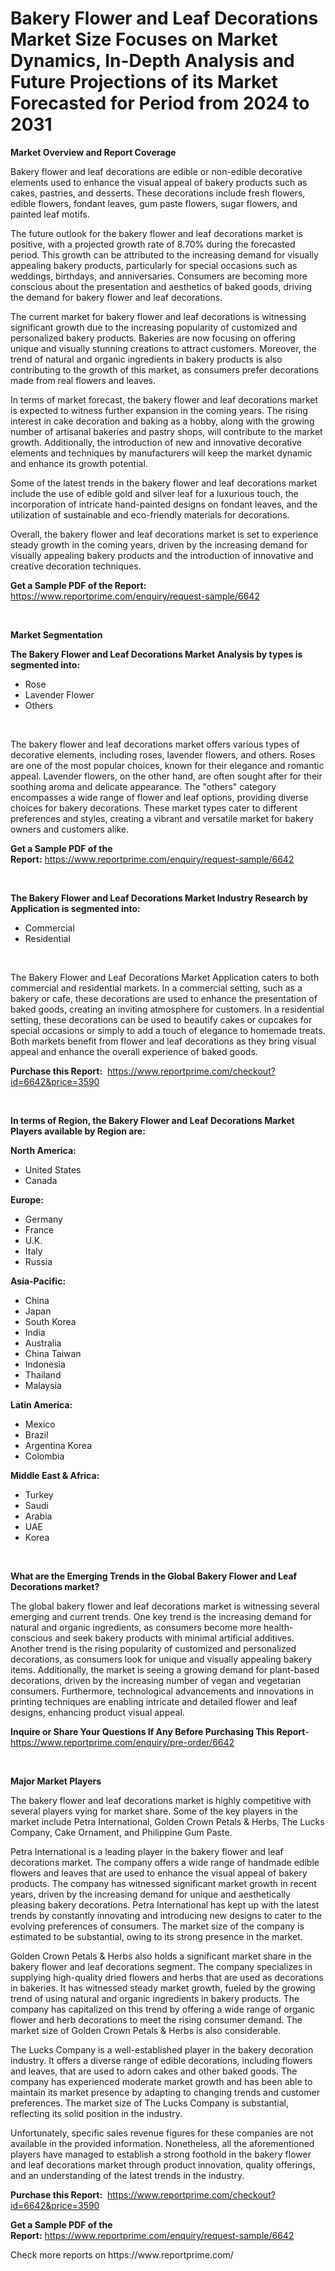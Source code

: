 <p><h1>Bakery Flower and Leaf Decorations Market Size Focuses on Market Dynamics, In-Depth Analysis and Future Projections of its Market Forecasted for Period from 2024 to 2031</h1></p><p><strong>Market Overview and Report Coverage</strong></p>
<p><p>Bakery flower and leaf decorations are edible or non-edible decorative elements used to enhance the visual appeal of bakery products such as cakes, pastries, and desserts. These decorations include fresh flowers, edible flowers, fondant leaves, gum paste flowers, sugar flowers, and painted leaf motifs.</p><p>The future outlook for the bakery flower and leaf decorations market is positive, with a projected growth rate of 8.70% during the forecasted period. This growth can be attributed to the increasing demand for visually appealing bakery products, particularly for special occasions such as weddings, birthdays, and anniversaries. Consumers are becoming more conscious about the presentation and aesthetics of baked goods, driving the demand for bakery flower and leaf decorations.</p><p>The current market for bakery flower and leaf decorations is witnessing significant growth due to the increasing popularity of customized and personalized bakery products. Bakeries are now focusing on offering unique and visually stunning creations to attract customers. Moreover, the trend of natural and organic ingredients in bakery products is also contributing to the growth of this market, as consumers prefer decorations made from real flowers and leaves.</p><p>In terms of market forecast, the bakery flower and leaf decorations market is expected to witness further expansion in the coming years. The rising interest in cake decoration and baking as a hobby, along with the growing number of artisanal bakeries and pastry shops, will contribute to the market growth. Additionally, the introduction of new and innovative decorative elements and techniques by manufacturers will keep the market dynamic and enhance its growth potential.</p><p>Some of the latest trends in the bakery flower and leaf decorations market include the use of edible gold and silver leaf for a luxurious touch, the incorporation of intricate hand-painted designs on fondant leaves, and the utilization of sustainable and eco-friendly materials for decorations.</p><p>Overall, the bakery flower and leaf decorations market is set to experience steady growth in the coming years, driven by the increasing demand for visually appealing bakery products and the introduction of innovative and creative decoration techniques.</p></p>
<p><strong>Get a Sample PDF of the Report:</strong> <a href="https://www.reportprime.com/enquiry/request-sample/6642">https://www.reportprime.com/enquiry/request-sample/6642</a></p>
<p>&nbsp;</p>
<p><strong>Market Segmentation</strong></p>
<p><strong>The Bakery Flower and Leaf Decorations Market Analysis by types is segmented into:</strong></p>
<p><ul><li>Rose</li><li>Lavender Flower</li><li>Others</li></ul></p>
<p>&nbsp;</p>
<p><p>The bakery flower and leaf decorations market offers various types of decorative elements, including roses, lavender flowers, and others. Roses are one of the most popular choices, known for their elegance and romantic appeal. Lavender flowers, on the other hand, are often sought after for their soothing aroma and delicate appearance. The "others" category encompasses a wide range of flower and leaf options, providing diverse choices for bakery decorations. These market types cater to different preferences and styles, creating a vibrant and versatile market for bakery owners and customers alike.</p></p>
<p><strong>Get a Sample PDF of the Report:</strong>&nbsp;<a href="https://www.reportprime.com/enquiry/request-sample/6642">https://www.reportprime.com/enquiry/request-sample/6642</a></p>
<p>&nbsp;</p>
<p><strong>The Bakery Flower and Leaf Decorations Market Industry Research by Application is segmented into:</strong></p>
<p><ul><li>Commercial</li><li>Residential</li></ul></p>
<p>&nbsp;</p>
<p><p>The Bakery Flower and Leaf Decorations Market Application caters to both commercial and residential markets. In a commercial setting, such as a bakery or cafe, these decorations are used to enhance the presentation of baked goods, creating an inviting atmosphere for customers. In a residential setting, these decorations can be used to beautify cakes or cupcakes for special occasions or simply to add a touch of elegance to homemade treats. Both markets benefit from flower and leaf decorations as they bring visual appeal and enhance the overall experience of baked goods.</p></p>
<p><strong>Purchase this Report:</strong>&nbsp; <a href="https://www.reportprime.com/checkout?id=6642&price=3590">https://www.reportprime.com/checkout?id=6642&price=3590</a></p>
<p>&nbsp;</p>
<p><strong>In terms of Region, the Bakery Flower and Leaf Decorations Market Players available by Region are:</strong></p>
<p>
    <p> <strong> North America: </strong>
        <ul>
            <li>United States</li>
            <li>Canada</li>
        </ul>
        </p> 
    <p> <strong> Europe: </strong>
        <ul>
            <li>Germany</li>
            <li>France</li>
            <li>U.K.</li>
            <li>Italy</li>
            <li>Russia</li>
        </ul>
        </p> 
    <p> <strong> Asia-Pacific: </strong>
        <ul>
            <li>China</li>
            <li>Japan</li>
            <li>South Korea</li>
            <li>India</li>
            <li>Australia</li>
            <li>China Taiwan</li>
            <li>Indonesia</li>
            <li>Thailand</li>
            <li>Malaysia</li>
        </ul>
        </p> 
    <p> <strong> Latin America: </strong>
        <ul>
            <li>Mexico</li>
            <li>Brazil</li>
            <li>Argentina Korea</li>
            <li>Colombia</li>
        </ul>
        </p> 
    <p> <strong> Middle East & Africa: </strong>
        <ul>
            <li>Turkey</li>
            <li>Saudi</li>
            <li>Arabia</li>
            <li>UAE</li>
            <li>Korea</li>
        </ul>
    </p>
    </p>
<p>&nbsp;</p>
<p><strong>What are the Emerging Trends in the Global Bakery Flower and Leaf Decorations market?</strong></p>
<p><p>The global bakery flower and leaf decorations market is witnessing several emerging and current trends. One key trend is the increasing demand for natural and organic ingredients, as consumers become more health-conscious and seek bakery products with minimal artificial additives. Another trend is the rising popularity of customized and personalized decorations, as consumers look for unique and visually appealing bakery items. Additionally, the market is seeing a growing demand for plant-based decorations, driven by the increasing number of vegan and vegetarian consumers. Furthermore, technological advancements and innovations in printing techniques are enabling intricate and detailed flower and leaf designs, enhancing product visual appeal.</p></p>
<p><strong>Inquire or Share Your Questions If Any Before Purchasing This Report</strong>- <a href="https://www.reportprime.com/enquiry/pre-order/6642">https://www.reportprime.com/enquiry/pre-order/6642</a></p>
<p>&nbsp;</p>
<p><strong>Major Market Players</strong></p>
<p><p>The bakery flower and leaf decorations market is highly competitive with several players vying for market share. Some of the key players in the market include Petra International, Golden Crown Petals & Herbs, The Lucks Company, Cake Ornament, and Philippine Gum Paste.</p><p>Petra International is a leading player in the bakery flower and leaf decorations market. The company offers a wide range of handmade edible flowers and leaves that are used to enhance the visual appeal of bakery products. The company has witnessed significant market growth in recent years, driven by the increasing demand for unique and aesthetically pleasing bakery decorations. Petra International has kept up with the latest trends by constantly innovating and introducing new designs to cater to the evolving preferences of consumers. The market size of the company is estimated to be substantial, owing to its strong presence in the market.</p><p>Golden Crown Petals & Herbs also holds a significant market share in the bakery flower and leaf decorations segment. The company specializes in supplying high-quality dried flowers and herbs that are used as decorations in bakeries. It has witnessed steady market growth, fueled by the growing trend of using natural and organic ingredients in bakery products. The company has capitalized on this trend by offering a wide range of organic flower and herb decorations to meet the rising consumer demand. The market size of Golden Crown Petals & Herbs is also considerable.</p><p>The Lucks Company is a well-established player in the bakery decoration industry. It offers a diverse range of edible decorations, including flowers and leaves, that are used to adorn cakes and other baked goods. The company has experienced moderate market growth and has been able to maintain its market presence by adapting to changing trends and customer preferences. The market size of The Lucks Company is substantial, reflecting its solid position in the industry.</p><p>Unfortunately, specific sales revenue figures for these companies are not available in the provided information. Nonetheless, all the aforementioned players have managed to establish a strong foothold in the bakery flower and leaf decorations market through product innovation, quality offerings, and an understanding of the latest trends in the industry.</p></p>
<p><strong>Purchase this Report:</strong>&nbsp;&nbsp;<a href="https://www.reportprime.com/checkout?id=6642&price=3590">https://www.reportprime.com/checkout?id=6642&price=3590</a></p>
<p></p>
<p><strong>Get a Sample PDF of the Report:</strong>&nbsp;<a href="https://www.reportprime.com/enquiry/request-sample/6642">https://www.reportprime.com/enquiry/request-sample/6642</a></p>
<p>Check more reports on https://www.reportprime.com/</p>